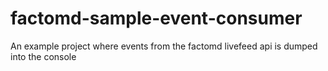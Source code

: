 # factomd-sample-event-consumer
An example project where events from the factomd livefeed api is dumped into the console
